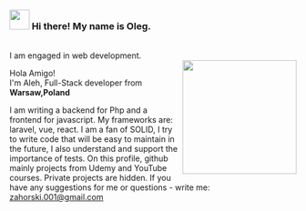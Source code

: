 ### <img src="https://cdn.jsdelivr.net/gh/Th3Wall/assets-cdn/PersonalGithubReadme/HandGreet.gif" width="35px" />&nbsp;<b>Hi there! My name is Oleg.</b>
<br>
 I am engaged in web development. 

<br>
<img align="right" src="https://i.pinimg.com/originals/cd/d9/76/cdd97628928661edc4902fa9d97342c5.jpg" width="200"/>
<p aligh="left">
  <p>Hola Amigo!</br>
  I'm Aleh, Full-Stack developer from <img src="https://www.u7.pl/wp-content/uploads/2018/02/pl.png" width="14px"/> <b>Warsaw,Poland</b></p>
  	
I am writing a backend for Php and a frontend for javascript. My frameworks are: laravel, vue, react. I am a fan of SOLID, I try to write code that will be easy to maintain in the future, I also understand and support the importance of tests. On this profile, github mainly projects from Udemy and YouTube courses. Private projects are hidden.
If you have any suggestions for me or questions - write me: zahorski.001@gmail.com
</p>
<br>
<!--

Here are some ideas to get you started:

- 🔭 I’m currently working on ...
- 🌱 I’m currently learning ...
- 👯 I’m looking to collaborate on ...
- 🤔 I’m looking for help with ...
- 💬 Ask me about ...
- 📫 How to reach me: ...
- 😄 Pronouns: ...
- ⚡ Fun fact: ...
-->
